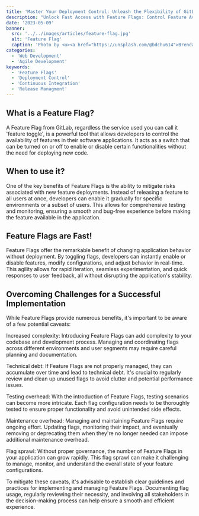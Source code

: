 ```yaml
---
title: 'Master Your Deployment Control: Unleash the Flexibility of GitLab Feature Flags!'
description: "Unlock Fast Access with Feature Flags: Control Feature Availability Without Deployments!"
date: '2023-05-09'
banner:
  src: '../../images/articles/feature-flag.jpg'
  alt: 'Feature Flag'
  caption: 'Photo by <u><a href="https://unsplash.com/@bdchu614">Brendan Church</a></u>'
categories:
  - 'Web Development'
  - 'Agile Development'
keywords:
  - 'Feature Flags'
  - 'Deployment Control'
  - 'Continuous Integration'
  - 'Release Managment'
---
```


## What is a Feature Flag?
A Feature Flag from GitLab, regardless the service used you can call it 'feature toggle', is a powerful tool that allows developers to control the availability of features in their software applications. It acts as a switch that can be turned on or off to enable or disable certain functionalities without the need for deploying new code.

## When to use it?

One of the key benefits of Feature Flags is the ability to mitigate risks associated with new feature deployments. Instead of releasing a feature to all users at once, developers can enable it gradually for specific environments or a subset of users. This allows for comprehensive testing and monitoring, ensuring a smooth and bug-free experience before making the feature available in the application.

## Feature Flags are Fast!

Feature Flags offer the remarkable benefit of changing application behavior without deployment. By toggling flags, developers can instantly enable or disable features, modify configurations, and adjust behavior in real-time. This agility allows for rapid iteration, seamless experimentation, and quick responses to user feedback, all without disrupting the application's stability.

## Overcoming Challenges for a Successful Implementation

While Feature Flags provide numerous benefits, it's important to be aware of a few potential caveats:

Increased complexity: Introducing Feature Flags can add complexity to your codebase and development process. Managing and coordinating flags across different environments and user segments may require careful planning and documentation.

Technical debt: If Feature Flags are not properly managed, they can accumulate over time and lead to technical debt. It's crucial to regularly review and clean up unused flags to avoid clutter and potential performance issues.

Testing overhead: With the introduction of Feature Flags, testing scenarios can become more intricate. Each flag configuration needs to be thoroughly tested to ensure proper functionality and avoid unintended side effects.

Maintenance overhead: Managing and maintaining Feature Flags require ongoing effort. Updating flags, monitoring their impact, and eventually removing or deprecating them when they're no longer needed can impose additional maintenance overhead.

Flag sprawl: Without proper governance, the number of Feature Flags in your application can grow rapidly. This flag sprawl can make it challenging to manage, monitor, and understand the overall state of your feature configurations.

To mitigate these caveats, it's advisable to establish clear guidelines and practices for implementing and managing Feature Flags. Documenting flag usage, regularly reviewing their necessity, and involving all stakeholders in the decision-making process can help ensure a smooth and efficient experience.